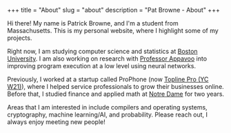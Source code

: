 +++
title = "About"
slug = "about"
description = "Pat Browne - About"
+++

Hi there! My name is Patrick Browne, and I'm a student from Massachusetts.
This is my personal website, where I highlight some of my projects.

Right now, I am studying computer science and statistics at
[Boston University](https://bu.edu). I am also working on research with
[Professor Appavoo](https://jappavoo.github.io/) into improving program
execution at a low level using neural networks.

Previously, I worked at a startup called ProPhone (now
[Topline Pro (YC W21)](https://www.toplinepro.com/)), where I helped service
professionals to grow their businesses online. Before that, I studied finance
and applied math at [Notre Dame](nd.edu) for two years.

Areas that I am interested in include compilers and operating systems,
cryptography, machine learning/AI, and probability. Please reach out, I always
enjoy meeting new people!
